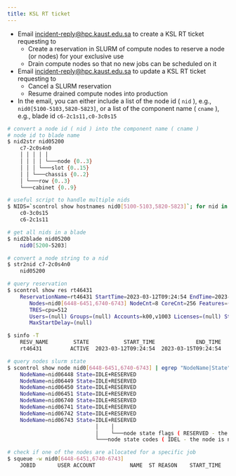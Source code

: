 ```yaml
---
title: KSL RT ticket
---
```


- Email incident-reply@hpc.kaust.edu.sa to create a KSL RT ticket requesting to
    - Create a reservation in SLURM of compute nodes to reserve a node (or nodes)
      for your exclusive use
    - Drain compute nodes so that no new jobs can be scheduled on it
- Email incident-reply@hpc.kaust.edu.sa to update a KSL RT ticket requesting to
    - Cancel a SLURM reservation
    - Resume drained compute nodes into production
- In the email, you can either include a list of the node id ( `nid` ), e.g.,
  `nid0[5100-5103,5820-5823]`, or a list of the component name ( `cname` ),
  e.g., blade id `c6-2c1s11,c0-3c0s15`

```sh
# convert a node id ( nid ) into the component name ( cname )
# node id to blade name
$ nid2str nid05200
    c7-2c0s4n0
    │ │ │ │ │
    │ │ │ │ └───node {0..3}
    │ │ │ └───slot {0..15}
    │ │ └───chassis {0..2}
    │ └───row {0..3}
    └───cabinet {0..9}

# useful script to handle multiple nids
$ NIDS=`scontrol show hostnames nid0[5100-5103,5820-5823]`; for nid in $NIDS; do nid2str $nid | sed 's/.\{2\}$//' ; done | sort -u
    c0-3c0s15
    c6-2c1s11

# get all nids in a blade
$ nid2blade nid05200
    nid0[5200-5203]

# convert a node string to a nid
$ str2nid c7-2c0s4n0
    nid05200

# query reservation
$ scontrol show res rt46431
    ReservationName=rt46431 StartTime=2023-03-12T09:24:54 EndTime=2023-03-15T09:24:54 Duration=3-00:00:00
       Nodes=nid0[6448-6451,6740-6743] NodeCnt=8 CoreCnt=256 Features=(null) PartitionName=(null) Flags=OVERLAP,IGNORE_JOBS,SPEC_NODES
       TRES=cpu=512
       Users=(null) Groups=(null) Accounts=k00,v1003 Licenses=(null) State=ACTIVE BurstBuffer=(null) Watts=n/a
       MaxStartDelay=(null)

$ sinfo -T
    RESV_NAME        STATE           START_TIME             END_TIME     DURATION  NODELIST
    rt46431         ACTIVE  2023-03-12T09:24:54  2023-03-15T09:24:54   3-00:00:00  nid0[6448-6451,6740-6743]

# query nodes slurm state
$ scontrol show node nid0[6448-6451,6740-6743] | egrep "NodeName|State" | awk '{print $1}' | paste -s -d' \n'
    NodeName=nid06448 State=IDLE+RESERVED
    NodeName=nid06449 State=IDLE+RESERVED
    NodeName=nid06450 State=IDLE+RESERVED
    NodeName=nid06451 State=IDLE+RESERVED
    NodeName=nid06740 State=IDLE+RESERVED
    NodeName=nid06741 State=IDLE+RESERVED
    NodeName=nid06742 State=IDLE+RESERVED
    NodeName=nid06743 State=IDLE+RESERVED
                            │    │
                            │    └───node state flags ( RESERVED - the node is in an advanced reservation and not generally available )
                            └───node state codes ( IDEL - the node is not allocated to any jobs and is available for use )

# check if one of the nodes are allocated for a specific job
$ squeue -w nid0[6448-6451,6740-6743]
    JOBID       USER ACCOUNT           NAME  ST REASON    START_TIME                TIME  TIME_LEFT NODES
```
